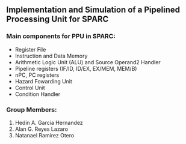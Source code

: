 ## Implementation and Simulation of a Pipelined Processing Unit for SPARC
### Main components for PPU in SPARC:
- Register File
- Instruction and Data Memory
- Arithmetic Logic Unit (ALU) and Source Operand2 Handler
- Pipeline registers (IF/ID, ID/EX, EX/MEM, MEM/B)
- nPC, PC registers
- Hazard Fowarding Unit
- Control Unit
- Condition Handler
### Group Members:
1) Hedin A. Garcia Hernandez
2) Alan G. Reyes Lazaro
3) Natanael Ramirez Otero
